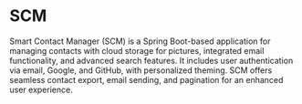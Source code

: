 # SCM
Smart Contact Manager (SCM) is a Spring Boot-based application for managing contacts with cloud storage for pictures, integrated email functionality, and advanced search features.
It includes user authentication via email, Google, and GitHub, with personalized theming.
SCM offers seamless contact export, email sending, and pagination for an enhanced user experience.

